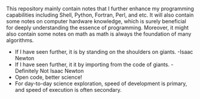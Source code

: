 This repository mainly contain notes that I further enhance my programming capabilities including Shell, Python, Fortran, Perl, and etc. It will also contain some notes on computer hardware knowledge, which is surely beneficial for deeply understanding the essence of programming. Moreover, it might also contain some notes on math as math is always the foundation of many algorithms.
- If I have seen further, it is by standing on the shoulders on giants. -Isaac Newton
- If I have seen further, it it by importing from the code of giants. -Definitely Not Isaac Newton
- Open code, better science!
- For day-to-day science exploration, speed of development is primary, and speed of execution is often secondary.
